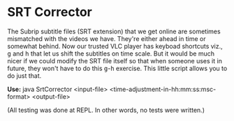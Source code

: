 SRT Corrector
==============

The Subrip subtitle files (SRT extension) that we get online are sometimes mismatched with the videos we have. They're either ahead in time or somewhat behind. Now our trusted VLC player has keyboad shortcuts viz., <kbd>g</kbd> and <kbd>h</kbd> that let us shift the subtitles on time scale. But it would be much nicer if we could modify the SRT file itself so that when someone uses it in future, they won't have to do this <kbd>g</kbd>-<kbd>h</kbd> exercise. This little script allows you to do just that.

**Use:** java SrtCorrector \<input-file\> \<time-adjustment-in-hh:mm:ss:msc-format\> \<output-file\>

(All testing was done at REPL. In other words, no tests were written.)